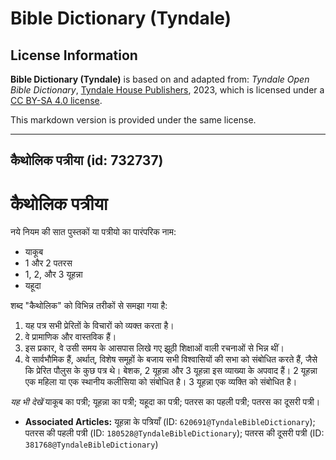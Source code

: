 # Bible Dictionary (Tyndale)

## License Information

**Bible Dictionary (Tyndale)** is based on and adapted from: _Tyndale Open Bible Dictionary_, [Tyndale House Publishers](https://tyndaleopenresources.com/), 2023, which is licensed under a [CC BY-SA 4.0 license](https://creativecommons.org/licenses/by-sa/4.0/legalcode.en).

This markdown version is provided under the same license.



--------------------------------

## कैथोलिक पत्रीया (id: 732737)

कैथोलिक पत्रीया
===============

नये नियम की सात पुस्तकों या पत्रीयो का पारंपरिक नाम:

* याकूब
* 1 और 2 पतरस
* 1, 2, और 3 यूहन्ना
* यहूदा

शब्द "कैथोलिक" को विभिन्न तरीकों से समझा गया है:

1. यह पत्र सभी प्रेरितों के विचारों को व्यक्त करता है।
2. वे प्रामाणिक और वास्तविक हैं।
3. इस प्रकार, वे उसी समय के आसपास लिखे गए झूठी शिक्षाओं वाली रचनाओं से भिन्न थीं।
4. वे सार्वभौमिक हैं, अर्थात्, विशेष समूहों के बजाय सभी विश्वासियों की सभा को संबोधित करते हैं, जैसे कि प्रेरित पौलुस के कुछ पत्र थे। बेशक, 2 यूहन्ना और 3 यूहन्ना इस व्याख्या के अपवाद हैं। 2 यूहन्ना एक महिला या एक स्थानीय कलीसिया को संबोधित है। 3 यूहन्ना एक व्यक्ति को संबोधित है।

*यह भी देखें* याकूब का पत्री; यूहन्ना का पत्री; यहूदा का पत्री; पतरस का पहली पत्री; पतरस का दूसरी पत्री।

* **Associated Articles:** यूहन्ना के पत्रियाँ (ID: `620691@TyndaleBibleDictionary`); पतरस की पहली पत्री (ID: `180528@TyndaleBibleDictionary`); पतरस की दूसरी पत्री (ID: `381768@TyndaleBibleDictionary`)

